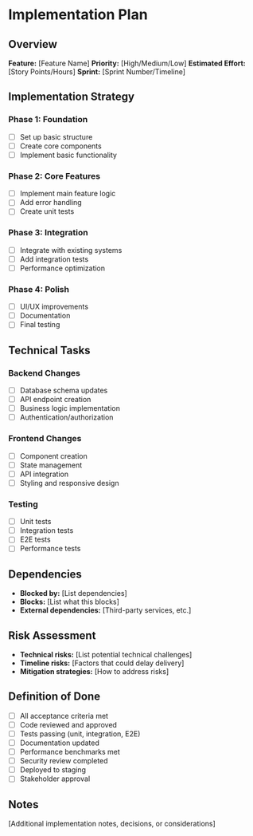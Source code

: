 # Implementation Plan

## Overview
**Feature:** [Feature Name]
**Priority:** [High/Medium/Low]
**Estimated Effort:** [Story Points/Hours]
**Sprint:** [Sprint Number/Timeline]

## Implementation Strategy

### Phase 1: Foundation
- [ ] Set up basic structure
- [ ] Create core components
- [ ] Implement basic functionality

### Phase 2: Core Features
- [ ] Implement main feature logic
- [ ] Add error handling
- [ ] Create unit tests

### Phase 3: Integration
- [ ] Integrate with existing systems
- [ ] Add integration tests
- [ ] Performance optimization

### Phase 4: Polish
- [ ] UI/UX improvements
- [ ] Documentation
- [ ] Final testing

## Technical Tasks

### Backend Changes
- [ ] Database schema updates
- [ ] API endpoint creation
- [ ] Business logic implementation
- [ ] Authentication/authorization

### Frontend Changes
- [ ] Component creation
- [ ] State management
- [ ] API integration
- [ ] Styling and responsive design

### Testing
- [ ] Unit tests
- [ ] Integration tests
- [ ] E2E tests
- [ ] Performance tests

## Dependencies
- **Blocked by:** [List dependencies]
- **Blocks:** [List what this blocks]
- **External dependencies:** [Third-party services, etc.]

## Risk Assessment
- **Technical risks:** [List potential technical challenges]
- **Timeline risks:** [Factors that could delay delivery]
- **Mitigation strategies:** [How to address risks]

## Definition of Done
- [ ] All acceptance criteria met
- [ ] Code reviewed and approved
- [ ] Tests passing (unit, integration, E2E)
- [ ] Documentation updated
- [ ] Performance benchmarks met
- [ ] Security review completed
- [ ] Deployed to staging
- [ ] Stakeholder approval

## Notes
[Additional implementation notes, decisions, or considerations]